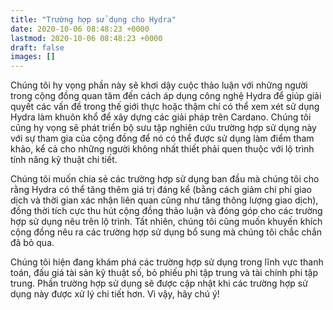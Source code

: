 ```yaml
---
title: "Trường hợp sử dụng cho Hydra"
date: 2020-10-06 08:48:23 +0000
lastmod: 2020-10-06 08:48:23 +0000
draft: false
images: []
---
```


Chúng tôi hy vọng phần này sẽ khơi dậy cuộc thảo luận với những người trong cộng đồng quan tâm đến cách áp dụng công nghệ Hydra để giúp giải quyết các vấn đề trong thế giới thực hoặc thậm chí có thể xem xét sử dụng Hydra làm khuôn khổ để xây dựng các giải pháp trên Cardano. Chúng tôi cũng hy vọng sẽ phát triển bộ sưu tập nghiên cứu trường hợp sử dụng này với sự tham gia của cộng đồng để nó có thể được sử dụng làm điểm tham khảo, kể cả cho những người không nhất thiết phải quen thuộc với lộ trình tính năng kỹ thuật chi tiết.

Chúng tôi muốn chia sẻ các trường hợp sử dụng ban đầu mà chúng tôi cho rằng Hydra có thể tăng thêm giá trị đáng kể (bằng cách giảm chi phí giao dịch và thời gian xác nhận liên quan cũng như tăng thông lượng giao dịch), đồng thời tích cực thu hút cộng đồng thảo luận và đóng góp cho các trường hợp sử dụng nêu trên lộ trình. Tất nhiên, chúng tôi cũng muốn khuyến khích cộng đồng nêu ra các trường hợp sử dụng bổ sung mà chúng tôi chắc chắn đã bỏ qua.

Chúng tôi hiện đang khám phá các trường hợp sử dụng trong lĩnh vực thanh toán, đấu giá tài sản kỹ thuật số, bỏ phiếu phi tập trung và tài chính phi tập trung. Phần trường hợp sử dụng sẽ được cập nhật khi các trường hợp sử dụng này được xử lý chi tiết hơn. Vì vậy, hãy chú ý!
